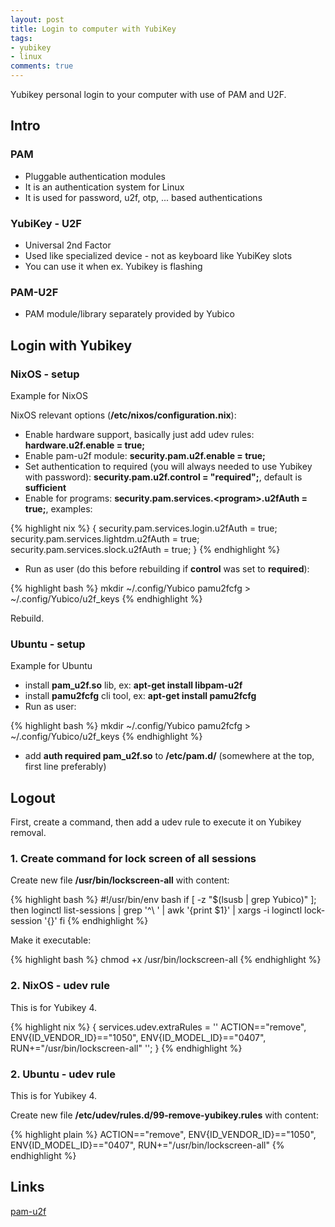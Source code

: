 ```yaml
---
layout: post
title: Login to computer with YubiKey
tags:
- yubikey
- linux
comments: true
---
```



Yubikey personal login to your computer with use of PAM and U2F.


## Intro


### PAM

- Pluggable authentication modules
- It is an authentication system for Linux
- It is used for password, u2f, otp, ... based authentications


### YubiKey - U2F

- Universal 2nd Factor
- Used like specialized device - not as keyboard like YubiKey slots
- You can use it when ex. Yubikey is flashing


### PAM-U2F

- PAM module/library separately provided by Yubico


## Login with Yubikey


### NixOS - setup

Example for NixOS

NixOS relevant options (**/etc/nixos/configuration.nix**):

- Enable hardware support, basically just add udev rules: **hardware.u2f.enable = true;**
- Enable pam-u2f module: **security.pam.u2f.enable = true;**
- Set authentication to required (you will always needed to use Yubikey with password): **security.pam.u2f.control = "required";**, default is **sufficient**
- Enable for programs: **security.pam.services.\<program\>.u2fAuth = true;**, examples:

{% highlight nix %}
{
    security.pam.services.login.u2fAuth = true;
    security.pam.services.lightdm.u2fAuth = true;
    security.pam.services.slock.u2fAuth = true;
}
{% endhighlight %}

- Run as user (do this before rebuilding if **control** was set to **required**):

{% highlight bash %}
mkdir ~/.config/Yubico
pamu2fcfg > ~/.config/Yubico/u2f_keys
{% endhighlight %}


Rebuild.


### Ubuntu - setup

Example for Ubuntu

- install **pam_u2f.so** lib, ex: **apt-get install libpam-u2f**
- install **pamu2fcfg** cli tool, ex: **apt-get install pamu2fcfg**
- Run as user:

{% highlight bash %}
mkdir ~/.config/Yubico
pamu2fcfg > ~/.config/Yubico/u2f_keys
{% endhighlight %}

- add **auth required pam_u2f.so** to **/etc/pam.d/<program>** (somewhere at the top, first line preferably)


## Logout

First, create a command, then add a udev rule to execute it on Yubikey removal.


### 1. Create command for lock screen of all sessions

Create new file **/usr/bin/lockscreen-all** with content:

{% highlight bash %}
#!/usr/bin/env bash
if [ -z "$(lsusb | grep Yubico)" ]; then
  loginctl list-sessions | grep '^\ ' | awk '{print $1}' | xargs -i loginctl lock-session '{}'
fi
{% endhighlight %}

Make it executable:

{% highlight bash %}
chmod +x /usr/bin/lockscreen-all
{% endhighlight %}


### 2. NixOS - udev rule

This is for Yubikey 4.

{% highlight nix %}
{
    services.udev.extraRules = ''
        ACTION=="remove", ENV{ID_VENDOR_ID}=="1050", ENV{ID_MODEL_ID}=="0407", RUN+="/usr/bin/lockscreen-all"
    '';
}
{% endhighlight %}


### 2. Ubuntu - udev rule

This is for Yubikey 4.

Create new file **/etc/udev/rules.d/99-remove-yubikey.rules** with content:

{% highlight plain %}
ACTION=="remove", ENV{ID_VENDOR_ID}=="1050", ENV{ID_MODEL_ID}=="0407", RUN+="/usr/bin/lockscreen-all"
{% endhighlight %}


## Links

[pam-u2f](https://developers.yubico.com/pam-u2f/)
